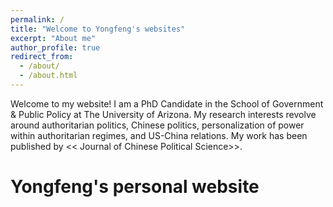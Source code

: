 ```yaml
---
permalink: /
title: "Welcome to Yongfeng's websites"
excerpt: "About me"
author_profile: true
redirect_from: 
  - /about/
  - /about.html
---
```

Welcome to my website! I am a PhD Candidate in the School of Government & Public Policy at The University of Arizona. My research interests revolve around authoritarian politics, Chinese politics, personalization of power within authoritarian regimes, and US-China relations. My work has been published by << Journal of Chinese Political Science>>.


Yongfeng's personal website
======

